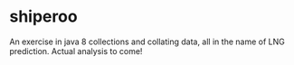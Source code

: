 # shiperoo

An exercise in java 8 collections and collating data, all in the name of LNG prediction. Actual analysis to come!